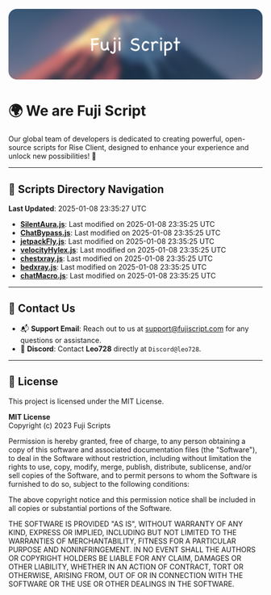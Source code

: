 ![Banner](.github/b.webp)

# 🌍 **We are Fuji Script**

Our global team of developers is dedicated to creating powerful, open-source scripts for Rise Client, designed to enhance your experience and unlock new possibilities! 🌟

---
<!-- SCRIPTS_NAVIGATION_START -->
## 📂 **Scripts Directory Navigation**

**Last Updated**: 2025-01-08 23:35:27 UTC

- **[SilentAura.js](scripts/SilentAura.js)**: Last modified on 2025-01-08 23:35:25 UTC
- **[ChatBypass.js](scripts/ChatBypass.js)**: Last modified on 2025-01-08 23:35:25 UTC
- **[jetpackFly.js](scripts/jetpackFly.js)**: Last modified on 2025-01-08 23:35:25 UTC
- **[velocityHylex.js](scripts/velocityHylex.js)**: Last modified on 2025-01-08 23:35:25 UTC
- **[chestxray.js](scripts/chestxray.js)**: Last modified on 2025-01-08 23:35:25 UTC
- **[bedxray.js](scripts/bedxray.js)**: Last modified on 2025-01-08 23:35:25 UTC
- **[chatMacro.js](scripts/chatMacro.js)**: Last modified on 2025-01-08 23:35:25 UTC

<!-- SCRIPTS_NAVIGATION_END -->

---

## 💬 **Contact Us**  
- 📬 **Support Email**: Reach out to us at [support@fujiscript.com](mailto:support@fujiscript.com) for any questions or assistance.  
- 💬 **Discord**: Contact **Leo728** directly at `Discord@leo728`.

---

## 📜 **License**

This project is licensed under the MIT License.  

**MIT License**  
Copyright (c) 2023 Fuji Scripts  

Permission is hereby granted, free of charge, to any person obtaining a copy of this software and associated documentation files (the "Software"), to deal in the Software without restriction, including without limitation the rights to use, copy, modify, merge, publish, distribute, sublicense, and/or sell copies of the Software, and to permit persons to whom the Software is furnished to do so, subject to the following conditions:  

The above copyright notice and this permission notice shall be included in all copies or substantial portions of the Software.  

THE SOFTWARE IS PROVIDED "AS IS", WITHOUT WARRANTY OF ANY KIND, EXPRESS OR IMPLIED, INCLUDING BUT NOT LIMITED TO THE WARRANTIES OF MERCHANTABILITY, FITNESS FOR A PARTICULAR PURPOSE AND NONINFRINGEMENT. IN NO EVENT SHALL THE AUTHORS OR COPYRIGHT HOLDERS BE LIABLE FOR ANY CLAIM, DAMAGES OR OTHER LIABILITY, WHETHER IN AN ACTION OF CONTRACT, TORT OR OTHERWISE, ARISING FROM, OUT OF OR IN CONNECTION WITH THE SOFTWARE OR THE USE OR OTHER DEALINGS IN THE SOFTWARE.  
